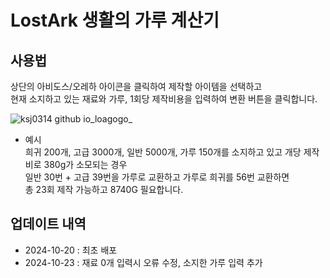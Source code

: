 # LostArk 생활의 가루 계산기

## 사용법

상단의 아비도스/오레하 아이콘을 클릭하여 제작할 아이템을 선택하고<br/>
현재 소지하고 있는 재료와 가루, 1회당 제작비용을 입력하여 변환 버튼을 클릭합니다.

![ksj0314 github io_loagogo_](https://github.com/user-attachments/assets/4f4143c9-4d44-4468-8d9b-f41441171cba)

* 예시<br/>
희귀 200개, 고급 3000개, 일반 5000개, 가루 150개를 소지하고 있고 개당 제작비로 380g가 소모되는 경우<br/>
일반 30번 + 고급 39번을 가루로 교환하고 가루로 희귀를 56번 교환하면<br/>
총 23회 제작 가능하고 8740G 필요합니다.

## 업데이트 내역
* 2024-10-20 : 최초 배포
* 2024-10-23 : 재료 0개 입력시 오류 수정, 소지한 가루 입력 추가

